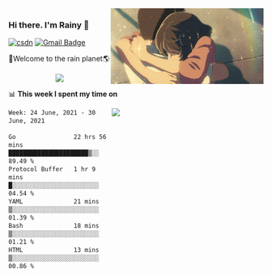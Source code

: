 <img  align='right' height="150" src="https://github.com/LikeRainDay/LikeRainDay/blob/master/pic/img_rain_1.gif?raw=true">



### Hi there. I'm Rainy :lemon:

[![csdn](https://img.shields.io/badge/-csdn-c14438?style=flat-square&logo=c&logoColor=white)](https://blog.csdn.net/qq_15807167)
[![Gmail Badge](https://img.shields.io/badge/-gmail-c14438?style=flat-square&logo=Gmail&logoColor=white&link=mailto:houshuai0816@gmail.com)](mailto:houshuai0816@gmail.com)

🚀Welcome to the rain planet🌎

<center>
<img align='center'  src="https://source.unsplash.com/random/1200x600">
</center>

📊 **This week I spent my time on**

<img align='right'   width="300" src="https://github-readme-stats.vercel.app/api?username=LikeRainDay&show_icons=true&title_color=fff&icon_color=79ff97&text_color=9f9f9f&bg_color=151515">

<!--START_SECTION:waka-->
```text
Week: 24 June, 2021 - 30 June, 2021

Go                22 hrs 56 mins  ██████████████████████▒░░   89.49 % 
Protocol Buffer   1 hr 9 mins     █░░░░░░░░░░░░░░░░░░░░░░░░   04.54 % 
YAML              21 mins         ▒░░░░░░░░░░░░░░░░░░░░░░░░   01.39 % 
Bash              18 mins         ▒░░░░░░░░░░░░░░░░░░░░░░░░   01.21 % 
HTML              13 mins         ▒░░░░░░░░░░░░░░░░░░░░░░░░   00.86 % 
```
<!--END_SECTION:waka-->
